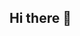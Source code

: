 ## Hi there 👋

<!--
**Shreya180-afk/Shreya180-afk** is a ✨ _special_ ✨ repository because its `README.md` (this file) appears on your GitHub profile.

Here are some ideas to get you started:

- 🔭 I’m currently working on time zone ...
- 🌱 I’m currently learning the python libraries ...
- 
